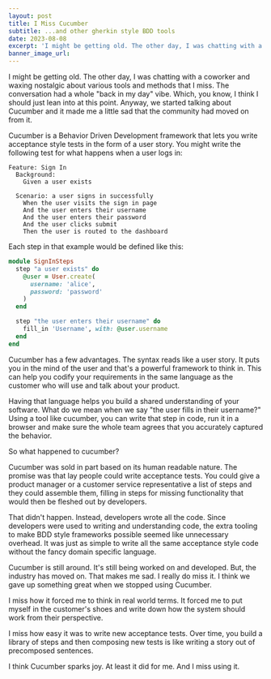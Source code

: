 ```yaml
---
layout: post
title: I Miss Cucumber
subtitle: ...and other gherkin style BDD tools
date: 2023-08-08
excerpt: 'I might be getting old. The other day, I was chatting with a coworker and waxing nostalgic about various tools and methods that I miss. The conversation had a whole "back in my day" vibe. Which, you know, I think I should just lean into at this point. Anyway, we started talking about Cucumber and made me a little sad.'
banner_image_url:
---
```


I might be getting old. The other day, I was chatting with a coworker and waxing nostalgic about various tools and methods that I miss. The conversation had a whole "back in my day" vibe. Which, you know, I think I should just lean into at this point. Anyway, we started talking about Cucumber and it made me a little sad that the community had moved on from it. 

Cucumber is a Behavior Driven Development framework that lets you write acceptance style tests in the form of a user story. You might write the following test for what happens when a user logs in:

```gherkin
Feature: Sign In
  Background:
    Given a user exists

  Scenario: a user signs in successfully
    When the user visits the sign in page
    And the user enters their username
    And the user enters their password
    And the user clicks submit
    Then the user is routed to the dashboard
```

Each step in that example would be defined like this:

```ruby
module SignInSteps
  step "a user exists" do
    @user = User.create(
      username: 'alice',
      password: 'password'
    )
  end

  step "the user enters their username" do
    fill_in 'Username', with: @user.username
  end
end
```

Cucumber has a few advantages. The syntax reads like a user story. It puts you in the mind of the user and that's a powerful framework to think in. This can help you codify your requirements in the same language as the customer who will use and talk about your product. 

Having that language helps you build a shared understanding of your software. What do we mean when we say "the user fills in their username?" Using a tool like cucumber, you can write that step in code, run it in a browser and make sure the whole team agrees that you accurately captured the behavior. 

So what happened to cucumber? 

Cucumber was sold in part based on its human readable nature. The promise was that lay people could write acceptance tests. You could give a product manager or a customer service representative a list of steps and they could assemble them, filling in steps for missing functionality that would then be fleshed out by developers. 

That didn't happen. Instead, developers wrote all the code. Since developers were used to writing and understanding code, the extra tooling to make BDD style frameworks possible seemed like unnecessary overhead. It was just as simple to write all the same acceptance style code without the fancy domain specific language. 

Cucumber is still around. It's still being worked on and developed. But, the industry has moved on. That makes me sad. I really do miss it. I think we gave up something great when we stopped using Cucumber. 

I miss how it forced me to think in real world terms. It forced me to put myself in the customer's shoes and write down how the system should work from their perspective. 

I miss how easy it was to write new acceptance tests. Over time, you build a library of steps and then composing new tests is like writing a story out of precomposed sentences. 
 
I think Cucumber sparks joy. At least it did for me. And I miss using it. 
